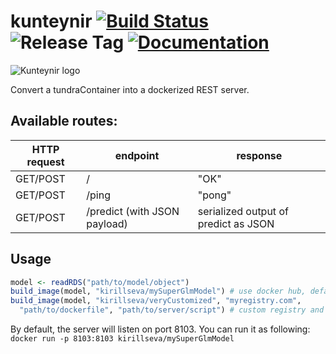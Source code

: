 kunteynir [![Build Status](https://img.shields.io/travis/kirillseva/kunteynir.svg)](https://travis-ci.org/kirillseva/kunteynir) ![Release Tag](https://img.shields.io/github/tag/kirillseva/kunteynir.svg) [![Documentation](https://img.shields.io/badge/rocco--docs-%E2%9C%93-blue.svg)](http://kirillseva.github.io/kunteynir/)
===========

![Kunteynir logo](https://pp.vk.me/c622723/v622723920/1809a/v0Q_2jo9Xpw.jpg)

Convert a tundraContainer into a dockerized REST server.

Available routes:
-----
HTTP request | endpoint                     | response
-------------|------------------------------|---------
GET/POST     | /                            | "OK"
GET/POST     | /ping                        | "pong"
GET/POST     | /predict (with JSON payload) | serialized output of predict as JSON

Usage
----
```r
model <- readRDS("path/to/model/object")
build_image(model, "kirillseva/mySuperGlmModel") # use docker hub, default options
build_image(model, "kirillseva/veryCustomized", "myregistry.com",
  "path/to/dockerfile", "path/to/server/script") # custom registry and configs
```

By default, the server will listen on port 8103. You can run it as following:
`docker run -p 8103:8103 kirillseva/mySuperGlmModel`

